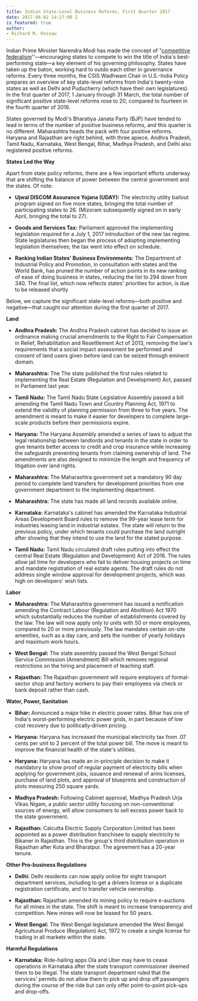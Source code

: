 ```yaml
---
title: Indian State-Level Business Reforms, First Quarter 2017
date: 2017-08-02 14:27:00 Z
is_featured: true
author:
- Richard M. Rossow
---
```


Indian Prime Minister Narendra Modi has made the concept of "[competitive federalism](http://www.business-standard.com/article/news-ani/let-us-forge-a-model-of-cooperative-competitive-federalism-pm-modi-115020800351_1.html)''—encouraging states to compete to win the title of India's best-performing state—a key element of his governing philosophy. States have taken up the baton, working hard to outdo each other in governance reforms. Every three months, the CSIS Wadhwani Chair in U.S.-India Policy prepares an overview of key state-level reforms from India's twenty-nine states as well as Delhi and Puducherry (which have their own legislatures). In the first quarter of 2017, 1 January through 31 March, the total number of significant positive state-level reforms rose to 20, compared to fourteen in the fourth quarter of 2016.

States governed by Modi's Bharatiya Janata Party (BJP) have tended to lead in terms of the number of positive business reforms, and this quarter is no different. Maharashtra heads the pack with four positive reforms. Haryana and Rajasthan are right behind, with three apiece. Andhra Pradesh, Tamil Nadu, Karnataka, West Bengal, Bihar, Madhya Pradesh, and Delhi also registered positive reforms.

**States Led the Way**

Apart from state policy reforms, there are a few important efforts underway that are shifting the balance of power between the central government and the states. Of note:

* **Ujwal DISCOM Assurance Yojana (UDAY):** The electricity utility bailout program signed on five more states, bringing the total number of participating states to 26. (Mizoram subsequently signed on in early April, bringing the total to 27).

* **Goods and Services Tax:** Parliament approved the implementing legislation required for a July 1, 2017 introduction of the new tax regime. State legislatures then began the process of adopting implementing legislation themselves; the tax went into effect on schedule.

* **Ranking Indian States' Business Environments:** The Department of Industrial Policy and Promotion, in consultation with states and the World Bank, has pruned the number of action points in its new ranking of ease of doing business in states, reducing the list to 294 down from 340. The final list, which now reflects states' priorities for action, is due to be released shortly

Below, we capture the significant state-level reforms—both positive and negative—that caught our attention during the first quarter of 2017.

**Land**

* **Andhra Pradesh:** The Andhra Pradesh cabinet has decided to issue an ordinance making crucial amendments to the Right to Fair Compensation in Relief, Rehabilitation and Resettlement Act of 2013, removing the law's requirements that a social impact assessment be performed and consent of land users given before land can be seized through eminent domain.

* **Maharashtra:**  The The state published the first rules related to implementing the Real Estate (Regulation and Development) Act, passed in Parliament last year.

* **Tamil Nadu:** The Tamil Nadu State Legislative Assembly passed a bill amending the Tamil Nadu Town and Country Planning Act, 1971 to extend the validity of planning permission from three to five years. The amendment is meant to make it easier for developers to complete large-scale products before their permissions expire.

* **Haryana:** The Haryana Assembly amended a series of laws to adjust the legal relationship between landlords and tenants in the state in order to give tenants better access to credit and crop insurance while increasing the safeguards preventing tenants from claiming ownership of land. The amendments are also designed to minimize the length and frequency of litigation over land rights.

* **Maharashtra:** The Maharashtra government set a mandatory 90 day period to complete land transfers for development priorities from one government department to the implementing department.

* **Maharashtra:** The state has made all land records available online.

* **Karnataka:** Karnataka's cabinet has amended the Karnataka Industrial Areas Development Board rules to remove the 99-year lease term for industries leasing land in industrial estates. The state will return to the previous policy, under which tenants could purchase the land outright after showing that they intend to use the land for the stated purpose.

* **Tamil Nadu:** Tamil Nadu circulated draft rules putting into effect the central Real Estate (Regulation and Development) Act of 2016. The rules allow jail time for developers who fail to deliver housing projects on time and mandate registration of real estate agents. The draft rules do not address single window approval for development projects, which was high on developers' wish lists.

**Labor**

* **Maharashtra:** The Maharashtra government has issued a notification amending the Contract Labour (Regulation and Abolition) Act 1970 which substantially reduces the number of establishments covered by the law. The law will now apply only to units with 50 or more employees, compared to 20 or more previously. The law mandates certain on-site amenities, such as a day care, and sets the number of yearly holidays and maximum work hours.

* **West Bengal:** The state assembly passed the West Bengal School Service Commission (Amendment) Bill which removes regional restrictions on the hiring and placement of teaching staff.

* **Rajasthan:** The Rajasthan government will require employers of formal-sector shop and factory workers to pay their employees via check or bank deposit rather than cash.

**Water, Power, Sanitation**

* **Bihar:** Announced a major hike in electric power rates.  Bihar has one of India's worst-performing electric power grids, in part because of low cost recovery due to politically-driven pricing.

* **Haryana:** Haryana has increased the municipal electricity tax from .07 cents per unit to 2 percent of the total power bill. The move is meant to improve the financial health of the state's utilities.

* **Haryana:** Haryana has made an in-principle decision to make it mandatory to show proof of regular payment of electricity bills when applying for government jobs, issuance and renewal of arms licenses, purchase of land plots, and approval of blueprints and construction of plots measuring 250 square yards.

* **Madhya Pradesh:** Following Cabinet approval, Madhya Pradesh Urja Vikas Nigam, a public sector utility focusing on non-conventional sources of energy, will allow consumers to sell excess power back to the state government.

* **Rajasthan:** Calcutta Electric Supply Corporation Limited has been appointed as a power distribution franchisee to supply electricity to Bikaner in Rajasthan. This is the group's third distribution operation in Rajasthan after Kota and Bharatpur. The agreement has a 20-year tenure.

**Other Pro-business Regulations**

* **Delhi:** Delhi residents can now apply online for eight transport department services, including to get a drivers license or a duplicate registration certificate, and to transfer vehicle ownership.

* **Rajasthan:** Rajasthan amended its mining policy to require e-auctions for all mines in the state. The shift is meant to increase transparency and competition. New mines will now be leased for 50 years.

* **West Bengal:** The West Bengal legislature amended the West Bengal Agricultural Produce (Regulation) Act, 1972 to create a single license for trading in all markets within the state.

**Harmful Regulations**

* **Karnataka:** Ride-hailing apps Ola and Uber may have to cease operations in Karnataka after the state transport commissioner deemed them to be illegal. The state transport department ruled that the services' permits do not allow them to pick up and drop off passengers during the course of the ride but can only offer point-to-point pick-ups and drop-offs.